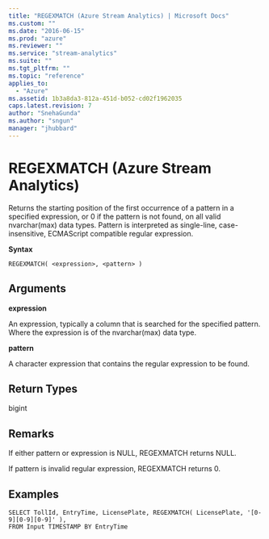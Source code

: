 ```yaml
---
title: "REGEXMATCH (Azure Stream Analytics) | Microsoft Docs"
ms.custom: ""
ms.date: "2016-06-15"
ms.prod: "azure"
ms.reviewer: ""
ms.service: "stream-analytics"
ms.suite: ""
ms.tgt_pltfrm: ""
ms.topic: "reference"
applies_to: 
  - "Azure"
ms.assetid: 1b3a8da3-812a-451d-b052-cd02f1962035
caps.latest.revision: 7
author: "SnehaGunda"
ms.author: "sngun"
manager: "jhubbard"
---
```

# REGEXMATCH (Azure Stream Analytics)
  Returns the starting position of the first occurrence of a pattern in a specified expression, or 0 if the pattern is not found, on all valid nvarchar(max) data types. Pattern is interpreted as single-line, case-insensitive, ECMAScript compatible regular expression.  
  
 **Syntax**  
  
```  
REGEXMATCH( <expression>, <pattern> )  
```  
  
## Arguments  
 **expression**  
  
 An expression, typically a column that is searched for the specified pattern. Where the expression is of the nvarchar(max) data type.  
  
 **pattern**  
  
 A character expression that contains the regular expression to be found.  
  
## Return Types  
 bigint  
  
## Remarks  
 If either pattern or expression is NULL, REGEXMATCH returns NULL.  
  
 If pattern is invalid regular expression, REGEXMATCH returns 0.  
  
## Examples  
  
```  
SELECT TollId, EntryTime, LicensePlate, REGEXMATCH( LicensePlate, '[0-9][0-9][0-9]' ),  
FROM Input TIMESTAMP BY EntryTime  
```  
  
  
